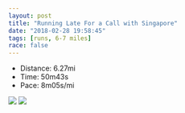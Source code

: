 ```yaml
---
layout: post
title: "Running Late For a Call with Singapore"
date: "2018-02-28 19:58:45"
tags: [runs, 6-7 miles]
race: false
---
```

<ul>
 <li>Distance: 6.27mi</li>
 <li>Time: 50m43s</li>
 <li>Pace: 8m05s/mi</li>
</ul>

<img src='https://maps.googleapis.com/maps/api/staticmap?maptype=roadmap&path=enc:ozhwFpncbMoOr@w`C|cF{XdkAeBZiId\g_@liBqW_K}j@o_@eE~L_EsA}CbKiGyBeErMpAjAm@bG&key=AIzaSyC1MId7bFpkLXNAaYhBSTb8jLyiSqzbDtM&size=800x800&markers=color:yellow|label:S|40.6828,-73.91481&markers=color:green|label:F|40.7335,-73.98578000000003'>

<img src='https://dgtzuqphqg23d.cloudfront.net/et9auYQE4G2LRulbDMMT7M8TlQdnI_pUJKCfyWE3MIk-576x768.jpg'>
